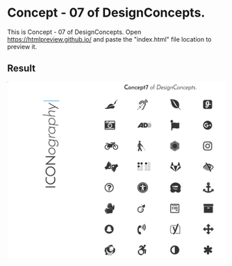Concept - 07 of DesignConcepts.
==============================

This is Concept - 07 of DesignConcepts.
Open https://htmlpreview.github.io/ and paste the "index.html" file location to preview it.

Result
-----------
<p align="center">
  <img src="c07.png"/>
</p>
